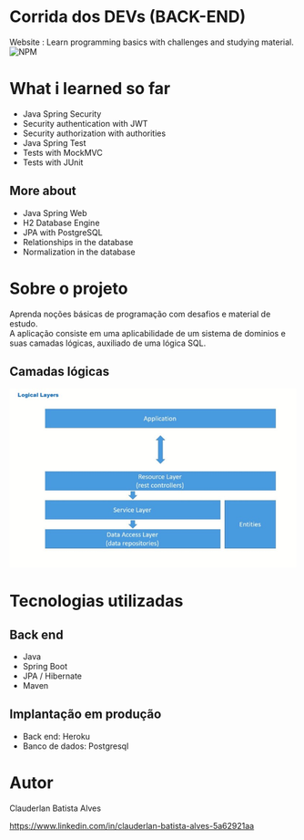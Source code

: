 # Corrida dos DEVs (BACK-END)
Website : Learn programming basics with challenges and studying material.
<br>
![NPM](https://img.shields.io/npm/l/react)
# What i learned so far
- Java Spring Security
- Security authentication with JWT
- Security authorization with authorities
- Java Spring Test
- Tests with MockMVC
- Tests with JUnit

## More about
- Java Spring Web
- H2 Database Engine
- JPA with PostgreSQL
- Relationships in the database
- Normalization in the database
# Sobre o projeto
Aprenda noções básicas de programação com desafios e material de estudo. <br>
A aplicação consiste em uma aplicabilidade de um sistema de dominios e suas camadas lógicas, auxiliado de uma lógica SQL.

## Camadas lógicas
![Camadas lógicas](https://github.com/Clauderlan/workshop-spring3/blob/main/assets/logical%20layers.jpg)

# Tecnologias utilizadas
## Back end
- Java
- Spring Boot
- JPA / Hibernate
- Maven

## Implantação em produção
- Back end: Heroku
- Banco de dados: Postgresql

# Autor

Clauderlan Batista Alves

https://www.linkedin.com/in/clauderlan-batista-alves-5a62921aa

